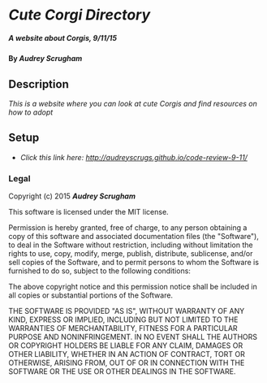 # _Cute Corgi Directory_

##### _A website about Corgis, 9/11/15_

#### By _**Audrey Scrugham**_

## Description

_This is a website where you can look at cute Corgis and find resources on how to adopt_

## Setup

* _Click this link here: http://audreyscrugs.github.io/code-review-9-11/_

### Legal

Copyright (c) 2015 **_Audrey Scrugham_**

This software is licensed under the MIT license.

Permission is hereby granted, free of charge, to any person obtaining a copy
of this software and associated documentation files (the "Software"), to deal
in the Software without restriction, including without limitation the rights
to use, copy, modify, merge, publish, distribute, sublicense, and/or sell
copies of the Software, and to permit persons to whom the Software is
furnished to do so, subject to the following conditions:

The above copyright notice and this permission notice shall be included in
all copies or substantial portions of the Software.

THE SOFTWARE IS PROVIDED "AS IS", WITHOUT WARRANTY OF ANY KIND, EXPRESS OR
IMPLIED, INCLUDING BUT NOT LIMITED TO THE WARRANTIES OF MERCHANTABILITY,
FITNESS FOR A PARTICULAR PURPOSE AND NONINFRINGEMENT. IN NO EVENT SHALL THE
AUTHORS OR COPYRIGHT HOLDERS BE LIABLE FOR ANY CLAIM, DAMAGES OR OTHER
LIABILITY, WHETHER IN AN ACTION OF CONTRACT, TORT OR OTHERWISE, ARISING FROM,
OUT OF OR IN CONNECTION WITH THE SOFTWARE OR THE USE OR OTHER DEALINGS IN
THE SOFTWARE.
